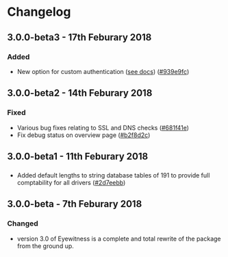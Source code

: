 # Changelog

## 3.0.0-beta3 - 17th Feburary 2018

### Added
- New option for custom authentication ([see docs](configuration\authentication.md)) ([#939e9fc](https://github.com/eyewitness/eye/commit/939e9fcd7e963face3bcf91c6f1e053c39b8a1d))

## 3.0.0-beta2 - 14th Feburary 2018

### Fixed
- Various bug fixes relating to SSL and DNS checks ([#681f41e](https://github.com/eyewitness/eye/commit/681f41e4f3450aa4df6078f93e9df102380603a6))
- Fix debug status on overview page ([#b2f8d2c](https://github.com/eyewitness/eye/commit/b2f8d2ceda7eee1359a46bd540221ab1cff8083f))

## 3.0.0-beta1 - 11th Feburary 2018

###
- Added default lengths to string database tables of 191 to provide full comptability for all drivers ([#2d7eebb](https://github.com/eyewitness/eye/commit/2d7eebbfc96cc22e23978c7e0dfc7eb8c46dcda7))

## 3.0.0-beta - 7th Feburary 2018

### Changed
- version 3.0 of Eyewitness is a complete and total rewrite of the package from the ground up.
